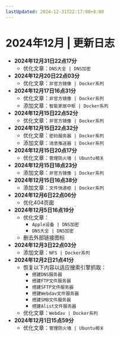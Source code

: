 ```yaml
---
lastUpdated: 2024-12-31T22:17:00+8:00
---
```


# 2024年12月 | 更新日志

- **2024年12月31日22点17分**
  - 优化文章：`DNS大全 | DNS加密`
- **2024年12月20日22点03分**
  - 优化文章：`非官方镜像 | Docker系列`
- **2024年12月17日16点31分**
  - 优化文章：`非官方镜像 | Docker系列`
  - 添加文章：`智能家居中枢 | Docker系列`
- **2024年12月15日22点52分**
  - 优化文章：`非官方镜像 | Docker系列`
- **2024年12月15日22点32分**
  - 优化文章：`密码服务器 | Docker系列`
  - 添加文章：`消息推送器 | Docker系列`
- **2024年12月15日20点17分**
  - 优化文章：`管理防火墙 | Ubuntu相关`
- **2024年12月15日18点23分**
  - 添加文章：`非官方镜像 | Docker系列`
- **2024年12月15日16点38分**
  - 添加文章：`文件快递柜 | Docker系列`
- **2024年12月6日22点06分**
  - 优化404页面
- **2024年12月5日16点19分**
  - 优化文章：
    - `Apple设备 | DNS加密`
    - `DNS大全 | DNS加密`
  - 删去外部链接图标
- **2024年12月3日22点03分**
  - 添加文章：`NFS | Docker系列`
- **2024年12月2日21点41分**
  - 恢复以下内容以适应搜索引擎抓取：
    - `搭建DNS服务器`
    - `搭建FTP文件服务器`
    - `搭建SFTP文件服务器`
    - `搭建Webdav文件服务器`
    - `搭建SMB文件服务器`
    - `搭建Alist文件服务器`
  - 优化文章：`Webdav | Docker系列`
- **2024年12月1日15点59分**
  - 优化文章：`管理防火墙 | Ubuntu相关`
